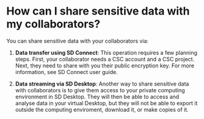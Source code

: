 # How can I share sensitive data with my collaborators?

You can share sensitive data with your collaborators via:

1) **Data transfer using SD Connect**:
This operation requires a few planning steps. First, your collaborator needs a CSC account and a CSC project. Next, they need to share with you their public encryption key.   For more information, see SD Connect user guide.

2) **Data streaming via SD Desktop**:
Another way to share sensitive data with collaborators is to give them access to your private computing environment in SD Desktop.
They will then be able to access and analyse data in your virtual Desktop, but they will not be able to export it outside the computing enviroment, download it, or make copies of it.
